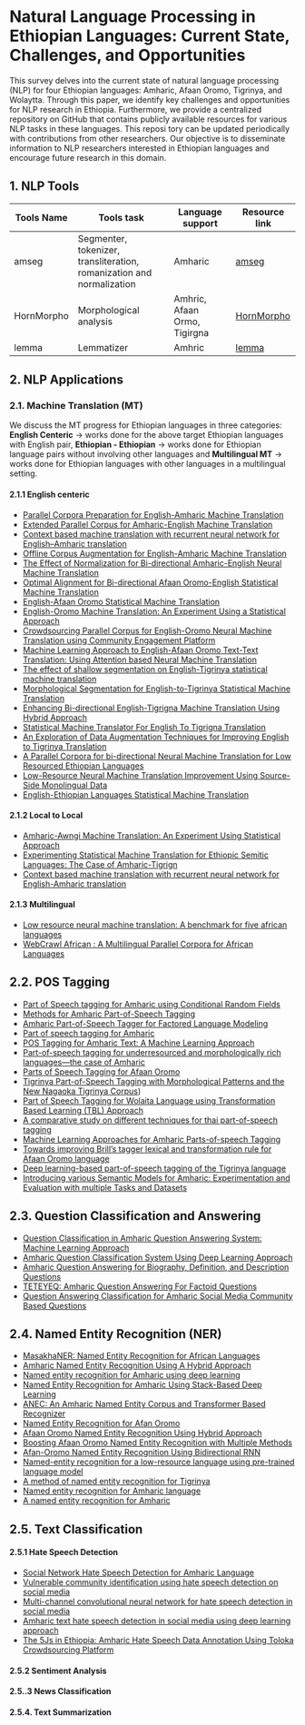 # Natural Language Processing in Ethiopian Languages: Current State, Challenges, and Opportunities

This survey delves into the current state of natural language processing (NLP) for four
Ethiopian languages: Amharic, Afaan Oromo, Tigrinya, and Wolaytta. Through this paper, we identify key challenges and opportunities
for NLP research in Ethiopia. Furthermore, we provide a centralized repository on GitHub that
contains publicly available resources for various NLP tasks in these languages. This reposi
tory can be updated periodically with contributions from other researchers. Our objective is to
disseminate information to NLP researchers interested in Ethiopian languages and encourage
future research in this domain.



## 1. NLP Tools
|Tools Name|Tools task |Language support|Resource link|
|----------|-----------|----------------|-------------|
|amseg     | Segmenter, tokenizer, transliteration, romanization and normalization| Amharic    | [amseg](https://pypi.org/project/amseg/) |
|HornMorpho| Morphological analysis|   Amhric, Afaan Ormo, Tigirgna              |[HornMorpho](https://github.com/hltdi/HornMorpho)      |
|lemma     |   Lemmatizer     |   Amhric      |[lemma](https://universaldependencies.org)|


## 2. NLP Applications
### 2.1. Machine Translation (MT)
We discuss the MT progress for Ethiopian languages in three categories: **English Centeric** -> works done for the above target Ethiopian languages with English pair, **Ethiopian - Ethiopian** -> works done for Ethiopian language pairs without involving other languages  and **Multilingual MT** -> works done for Ethiopian languages with other languages in a multilingual setting.
#### 2.1.1 English centeric
  - [Parallel Corpora Preparation for English-Amharic Machine Translation](https://link.springer.com/chapter/10.1007/978-3-030-85030-2_37)
  - [Extended Parallel Corpus for Amharic-English Machine Translation](https://arxiv.org/abs/2104.03543)
  - [Context based machine translation with recurrent neural network for English–Amharic translation](https://link.springer.com/article/10.1007/s10590-021-09262-4)
  - [Offline Corpus Augmentation for English-Amharic Machine Translation](https://ieeexplore.ieee.org/document/9845019)
  - [The Effect of Normalization for Bi-directional Amharic-English Neural Machine Translation](https://arxiv.org/abs/2210.15224)
  - [Optimal Alignment for Bi-directional Afaan Oromo-English Statistical Machine Translation](http://etd.aau.edu.et/handle/123456789/14063)
  - [English-Afaan Oromo Statistical Machine Translation](https://www.semanticscholar.org/paper/English-Afaan-Oromo-Statistical-Machine-Translation-Solomon/44619213bb56d6385383ab3d914ca2e5296b8e00)
  - [English-Oromo Machine Translation: An Experiment Using a Statistical Approach](https://aclanthology.org/L10-1470/)
  - [Crowdsourcing Parallel Corpus for English-Oromo Neural Machine Translation using Community Engagement Platform](https://arxiv.org/abs/2102.07539)
  - [Machine Learning Approach to English-Afaan Oromo Text-Text Translation: Using Attention based Neural Machine Translation](https://ieeexplore.ieee.org/document/9711807)
  - [The effect of shallow segmentation on English-Tigrinya statistical machine translation](https://ieeexplore.ieee.org/document/7875939)
  - [Morphological Segmentation for English-to-Tigrinya Statistical Machine Translation](https://www.semanticscholar.org/paper/Morphological-Segmentation-for-English-to-Tigrinya-Tedla-Yamamoto/f41eea5a02f3a1ba0ba18b322ca7167cba024e73)
  - [Enhancing Bi-directional English-Tigrigna Machine Translation Using Hybrid Approach](https://www.semanticscholar.org/paper/Enhancing-Bi-directional-English-Tigrigna-Machine-Berihu-Mesfin/98df2f1bda6beecdc56d3ec0ba6aca4939e38389)
  - [Statistical Machine Translator For English To Tigrigna Translation](http://www.ijstr.org/final-print/jan2020/Statistical-Machine-Translator-For-English-To-Tigrigna-Translation.pdf)
  - [An Exploration of Data Augmentation Techniques for Improving English to Tigrinya Translation](https://arxiv.org/abs/2103.16789)
  - [A Parallel Corpora for bi-directional Neural Machine Translation for Low Resourced Ethiopian Languages](https://ieeexplore.ieee.org/document/9672230)
  - [Low-Resource Neural Machine Translation Improvement Using Source-Side Monolingual Data](https://www.mdpi.com/2076-3417/13/2/1201)
  - [English-Ethiopian Languages Statistical Machine Translation](https://aclanthology.org/W19-3611/)

#### 2.1.2 Local to Local
  - [Amharic-Awngi Machine Translation: An Experiment Using Statistical Approach](https://www.ijcseonline.org/pdf_paper_view.php?paper_id=4779&2-IJCSE%2007603.pdf)
  - [Experimenting Statistical Machine Translation for Ethiopic Semitic Languages: The Case of Amharic-Tigrign](https://link.springer.com/chapter/10.1007/978-3-319-95153-9_13)
  - [Context based machine translation with recurrent neural network for English-Amharic translation](https://link.springer.com/article/10.1007/s10590-021-09262-4)

#### 2.1.3 Multilingual
  - [Low resource neural machine translation: A benchmark for five african languages](https://arxiv.org/abs/2003.14402)
  - [WebCrawl African : A Multilingual Parallel Corpora for African Languages](https://aclanthology.org/2022.wmt-1.105/)
  
  
## 2.2. POS Tagging

- [Part of Speech tagging for Amharic using Conditional Random Fields](https://aclanthology.org/W05-0707.pdf)
- [Methods for Amharic Part-of-Speech Tagging](https://www.diva-portal.org/smash/get/diva2:1042595/FULLTEXT01.pdf)
- [Amharic Part-of-Speech Tagger for Factored Language Modeling](https://aclanthology.org/R09-1077.pdf)
- [Part of speech tagging for Amharic](https://pure.mpg.de/rest/items/item_1448968/component/file_1448967/content)
- [POS Tagging for Amharic Text: A Machine Learning Approach](https://infocomp.dcc.ufla.br/index.php/infocomp)
- [Part-of-speech tagging for underresourced and morphologically rich languages—the case of Amharic](https://hal.univ-grenoble-alpes.fr/hal-00959156/)
- [Parts of Speech Tagging for Afaan Oromo](https://thesai.org/Publications/IJACSA)
- [Tigrinya Part-of-Speech Tagging with Morphological Patterns and the New Nagaoka Tigrinya Corpus](https://www.researchgate.net/profile/Kazuhide-Yamamoto/publication/305362037_Tigrinya_Part-of-Speech_Tagging_with_Morphological_Patterns_and_the_New_Nagaoka_Tigrinya_Corpus))
- [Part of Speech Tagging for Wolaita Language using Transformation Based Learning (TBL) Approach](https://www.researchgate.net/profile/Birhanesh-Fikre/publication/345243262_Part_of_Speech_Tagging_for_Wolaita_Language_using_Transformation_based_Learning_TBL_Approach)
- [A comparative study on different techniques for thai part-of-speech tagging](https://ieeexplore.ieee.org/document/6559527)
- [Machine Learning Approaches for Amharic Parts-of-speech Tagging](https://arxiv.org/pdf/2001.03324.pdf)
- [Towards improving Brill’s tagger lexical and transformation rule for Afaan Oromo language](https://www.researchgate.net/publication/308788342_Improving_Brill's_tagger_lexical_and_transformation_rule_for_Afaan_Oromo_language)
- [Deep learning-based part-of-speech tagging of the Tigrinya language](https://link.springer.com/chapter/10.1007/978-3-030-59506-7_29)
- [Introducing various Semantic Models for Amharic: Experimentation and Evaluation with multiple Tasks and Datasets](https://arxiv.org/abs/2011.01154)

## 2.3. Question Classification and Answering
- [Question Classification in Amharic Question Answering System: Machine Learning Approach](https://www.proquest.com/openview/a3d9011a2ef22c6dbd7133b306ddcfac/1?pq-origsite=gscholar&cbl=2028729)
- [Amharic Question Classification System Using Deep Learning Approach](http://etd.aau.edu.et/handle/123456789/27559)
- [Amharic Question Answering for Biography, Definition, and Description Questions](https://aclanthology.org/W19-3635/)
- [TETEYEQ: Amharic Question Answering For Factoid Questions](https://www.inf.uni-hamburg.de/en/inst/ab/lt/people/seid-muhie-yimam/yimam-ms-thesis.pdf)
- [Question Answering Classification for Amharic Social Media Community Based Questions](https://www.inf.uni-hamburg.de/en/inst/ab/lt/publications/2022-belayetal-sigullrec2022.pdf)


## 2.4. Named Entity Recognition (NER)
- [MasakhaNER: Named Entity Recognition for African Languages](https://direct.mit.edu/tacl/article/doi/10.1162/tacl_a_00416/107614/MasakhaNER-Named-Entity-Recognition-for-African)
- [Amharic Named Entity Recognition Using A Hybrid Approach](http://etd.aau.edu.et/handle/123456789/14581)
- [Named entity recognition for Amharic using deep learning](https://ieeexplore.ieee.org/abstract/document/8102402/)
- [Named Entity Recognition for Amharic Using Stack-Based Deep Learning](https://link.springer.com/chapter/10.1007/978-3-319-77113-7_22)
- [ANEC: An Amharic Named Entity Corpus and Transformer Based Recognizer](https://ieeexplore.ieee.org/abstract/document/10040676)
- [Named Entity Recognition for Afan Oromo](http://etd.aau.edu.et/handle/123456789/2440)
- [Afaan Oromo Named Entity Recognition Using Hybrid Approach](http://etd.aau.edu.et/handle/123456789/547)
- [Boosting Afaan Oromo Named Entity Recognition with Multiple Methods](https://mecs-press.net/ijieeb/ijieeb-v13-n5/IJIEEB-V13-N5-5.pdf)
- [Afan-Oromo Named Entity Recognition Using Bidirectional RNN](https://sciresol.s3.us-east-2.amazonaws.com/IJST/Articles/2022/Issue-16/IJST-2021-123.pdf)
- [Named-entity recognition for a low-resource language using pre-trained language model](https://dl.acm.org/doi/abs/10.1145/3477314.3507066)
- [A method of named entity recognition for Tigrinya](https://dl.acm.org/doi/abs/10.1145/3570733.3570737)
- [Named entity recognition for Amharic language](http://etd.aau.edu.et/handle/123456789/2741)
- [A named entity recognition for Amharic](http://etd.aau.edu.et/bitstream/handle/123456789/14502/Besufikad%20Alemu.pdf?sequence=1&isAllowed=y)
## 2.5. Text Classification

#### 2.5.1 Hate Speech Detection

- [Social Network Hate Speech Detection for Amharic Language](https://airccj.org/CSCP/vol8/csit88604.pdf)
- [Vulnerable community identification using hate speech detection on social media](https://www.sciencedirect.com/science/article/abs/pii/S0306457318310902)
- [Multi-channel convolutional neural network for hate speech detection in social media](https://link.springer.com/chapter/10.1007/978-3-030-93709-6_41)
- [Amharic text hate speech detection in social media using deep learning approach](https://ir.bdu.edu.et/handle/123456789/12723)
- [The 5Js in Ethiopia: Amharic Hate Speech Data Annotation Using Toloka Crowdsourcing Platform](https://ieeexplore.ieee.org/document/9971189)

#### 2.5.2 Sentiment Analysis

#### 2.5..3 News Classification

#### 2.5.4. Text Summarization

